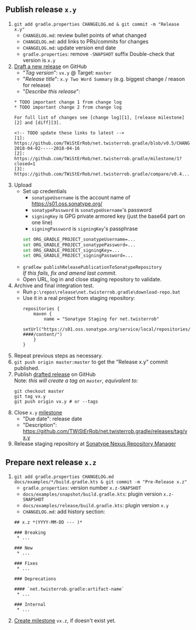 ## Publish release `x.y`

 1. `git add gradle.properties CHANGELOG.md & git commit -m "Release x.y"`
    * `CHANGELOG.md`: review bullet points of what changed
    * `CHANGELOG.md`: add links to PRs/commits for changes
    * `CHANGELOG.md`: update version end date
    * `gradle.properties`: remove `-SNAPSHOT` suffix
      Double-check that version is `x.y`
 1. [Draft a new release](https://github.com/TWiStErRob/net.twisterrob.gradle/releases/new) on GitHub
    * "_Tag version_": `vx.y` @ Target: `master`
    * "_Release title_": `x.y Two Word Summary` (e.g. biggest change / reason for release)
    * "_Describe this release_":
    ```
    * TODO important change 1 from change log
    * TODO important change 2 from change log
    
    For full list of changes see [change log][1], [release milestone][2] and [diff][3].

    <!-- TODO update these links to latest -->
    [1]: https://github.com/TWiStErRob/net.twisterrob.gradle/blob/v0.5/CHANGELOG.md#05-2018-04-02-----2018-04-16
    [2]: https://github.com/TWiStErRob/net.twisterrob.gradle/milestone/1?closed=1
    [3]: https://github.com/TWiStErRob/net.twisterrob.gradle/compare/v0.4...v0.5
    ```
 1. Upload
    * Set up credentials
        * `sonatypeUsername` is the account name of https://s01.oss.sonatype.org/
        * `sonatypePassword` is `sonatypeUsername`'s password
        * `signingKey` is GPG private armored key (just the base64 part on one line)
        * `signingPassword` is `signingKey`'s passphrase
        ```bash
        set ORG_GRADLE_PROJECT_sonatypeUsername=...
        set ORG_GRADLE_PROJECT_sonatypePassword=...
        set ORG_GRADLE_PROJECT_signingKey=...
        set ORG_GRADLE_PROJECT_signingPassword=...
        ```
    * `gradlew publishReleasePublicationToSonatypeRepository`  
     _If this fails, fix and amend last commit._
    * Open URL, log in and close staging repository to validate.
 1. Archive and final integration test.
    * Run `p:\repos\release\net.twisterrob.gradle\download-repo.bat`
    * Use it in a real project from staging repository:
      ```
      repositories {
          maven {
              name = "Sonatype Staging for net.twisterrob"
              setUrl("https://s01.oss.sonatype.org/service/local/repositories/nettwisterrob-####/content/")
          }
      }
      ```
 1. Repeat previous steps as necessary.
 1. `git push origin master:master` to get the "Release x.y" commit published.
 1. Publish [drafted release](https://github.com/TWiStErRob/net.twisterrob.gradle/releases) on GitHub  
    Note: _this will create a tag on `master`, equivalent to:_
     ```
    git checkout master
    git tag vx.y
    git push origin vx.y # or --tags
 1. Close `x.y` [milestone](https://github.com/TWiStErRob/net.twisterrob.gradle/milestones)
    * "Due date": release date
    * "Description": https://github.com/TWiStErRob/net.twisterrob.gradle/releases/tag/vx.y
 1. Release staging repository at [Sonatype Nexus Repository Manager](https://s01.oss.sonatype.org/#stagingRepositories)

## Prepare next release `x.z`

 1. `git add gradle.properties CHANGELOG.md docs/examples/*/build.gradle.kts & git commit -m "Pre-Release x.z"`
    * `gradle.properties`: version number `x.z-SNAPSHOT`
    * `docs/examples/snapshot/build.gradle.kts`: plugin version `x.z-SNAPSHOT`
    * `docs/examples/release/build.gradle.kts`: plugin version `x.y`
    * `CHANGELOG.md`: add history section:
    ```
    ## x.z *(YYYY-MM-DD --- )*

    ### Breaking
     * ...

    ### New
     * ...

    ### Fixes
     * ...

    ### Deprecations

    #### `net.twisterrob.gradle:artifact-name`
     * ...

    ### Internal
     * ...
    ```
 1. [Create milestone](https://github.com/TWiStErRob/net.twisterrob.gradle/milestones/new) `vx.z`, if doesn't exist yet.
